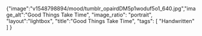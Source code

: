 {"image":"v1548798894/mood/tumblr_opairdDM5p1woduf5o1_640.jpg","image_alt":"Good Things Take Time",
"image_ratio": "portrait",
"layout":"lightbox",
"title":"Good Things Take Time",
 "tags": [
  "Handwritten"
 ]
}